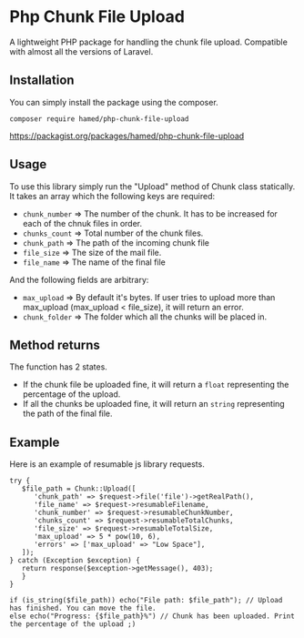 # Php Chunk File Upload

A lightweight PHP package for handling the chunk file upload. Compatible with almost all the versions of Laravel.

## Installation

You can simply install the package using the composer.

```
composer require hamed/php-chunk-file-upload
```

https://packagist.org/packages/hamed/php-chunk-file-upload

## Usage

To use this library simply run the "Upload" method of Chunk class statically. It takes an array which the following keys are required:

+ `chunk_number` => The number of the chunk. It has to be increased for each of the chnuk files in order.
+ `chunks_count` => Total number of the chunk files.
+ `chunk_path` => The path of the incoming chunk file
+ `file_size` => The size of the mail file.
+ `file_name` => The name of the final file

And the following fields are arbitrary:

+ `max_upload` => By default it's bytes. If user tries to upload more than max_upload (max_upload < file_size), it will return an error.
+ `chunk_folder` => The folder which all the chunks will be placed in.

## Method returns

The function has 2 states.

+ If the chunk file be uploaded fine, it will return a `float` representing the percentage of the upload.
+ If all the chunks be uploaded fine, it will return an `string` representing the path of the final file.

## Example

Here is an example of resumable js library requests.

```
try {
   $file_path = Chunk::Upload([
      'chunk_path' => $request->file('file')->getRealPath(),
      'file_name' => $request->resumableFilename,
      'chunk_number' => $request->resumableChunkNumber,
      'chunks_count' => $request->resumableTotalChunks,
      'file_size' => $request->resumableTotalSize,
      'max_upload' => 5 * pow(10, 6),
      'errors' => ['max_upload' => "Low Space"],
   ]);
} catch (Exception $exception) {
   return response($exception->getMessage(), 403);
   }
}

if (is_string($file_path)) echo("File path: $file_path"); // Upload has finished. You can move the file.
else echo("Progress: {$file_path}%") // Chunk has been uploaded. Print the percentage of the upload ;)
```

